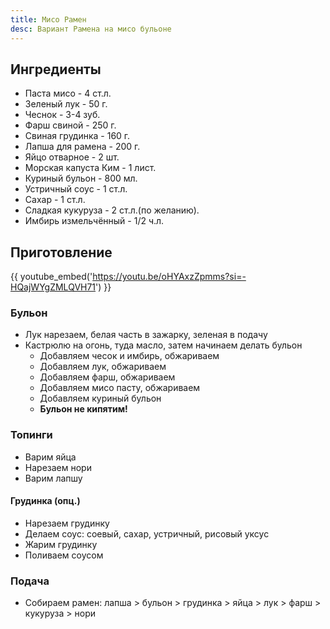 ```yaml
---
title: Мисо Рамен
desc: Вариант Рамена на мисо бульоне
---
```


## Ингредиенты

- Паста мисо - 4 ст.л.
- Зеленый лук - 50 г.
- Чеснок - 3-4 зуб.
- Фарш свиной - 250 г.
- Свиная грудинка - 160 г.
- Лапша для рамена - 200 г.
- Яйцо отварное - 2 шт.
- Морская капуста Ким - 1 лист.
- Куриный бульон - 800 мл.
- Устричный соус - 1 ст.л.
- Сахар - 1 ст.л.
- Сладкая кукуруза - 2 ст.л.(по желанию).
- Имбирь измельчённый - 1/2 ч.л.

## Приготовление

{{ youtube_embed('https://youtu.be/oHYAxzZpmms?si=-HQajWYgZMLQVH71') }}

### Бульон

- Лук нарезаем, белая часть в зажарку, зеленая в подачу
- Кастрюлю на огонь, туда масло, затем начинаем делать бульон
  - Добавляем чесок и имбирь, обжариваем
  - Добавляем лук, обжариваем
  - Добавляем фарш, обжариваем
  - Добавляем мисо пасту, обжариваем
  - Добавляем куриный бульон
  - **Бульон не кипятим!**

### Топинги
 
- Варим яйца
- Нарезаем нори
- Варим лапшу

#### Грудинка (опц.)

- Нарезаем грудинку
- Делаем соус: соевый, сахар, устричный, рисовый уксус
- Жарим грудинку
- Поливаем соусом

### Подача

- Собираем рамен: лапша > бульон > грудинка > яйца > лук > фарш > кукуруза > нори